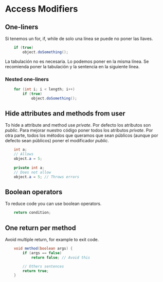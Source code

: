 # Access Modifiers

## One-liners

Si tenemos un for, if, while de solo una línea se puede no poner las llaves.

```java
	if (true)
		object.doSomething();
```

La tabulación no es necesaria. Lo podemos poner en la misma línea. Se recomienda poner la tabulación y la sentencia en la siguiente línea. 

### Nested one-liners

```java
	for (int i; i < length; i++)
		if (true)
			object.doSomething();
```



## Hide attributes and methods from user

To hide a attribute and method use *private*. Por defecto los atributos son *public*. Para mejorar nuestro código poner todos los atributos *private*.  Por otra parte, todos los métodos que queramos que sean públicos (aunque por defecto sean públicos) poner el modificador *public*.

```java
	int a;
	// Allows
	object.a = 5;
	
	private int a;
	// Does not allow
	object.a = 5; // Throws errors
```

## Boolean operators

To reduce code you can use boolean operators.
```java
	return condition;
```

## One return per method

Avoid multiple return, for example to exit code.
```java
	void method(boolean args) {
		if (args == false)
			return false; // Avoid this

		// Others sentences
		return true;
	}
```


